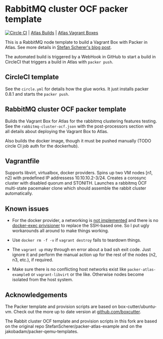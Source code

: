 # RabbitMQ cluster OCF packer template

[![Circle CI](https://circleci.com/gh/bogdando/packer-atlas-example.svg?style=svg)](https://circleci.com/gh/bogdando/packer-atlas-example)
| [Atlas Builds](https://atlas.hashicorp.com/bogdando/build-configurations/rabbitmq-cluster-ocf)
| [Atlas Vagrant Boxes](https://atlas.hashicorp.com/bogdando/boxes/rabbitmq-cluster-ocf)

This is a RabbitMQ node template to build a Vagrant Box with Packer in Atlas.
See more details in [Stefan Scherer's blog post](https://stefanscherer.github.io/automate-building-vagrant-boxes-with-atlas/).

The automated build is triggered by a WebHook in GitHub to start a build in CircleCI
that triggers a build in Atlas with `packer push`.

## CircleCI template
See the `circle.yml` for details how the glue works. It just installs packer 0.8.1
and starts the `packer push`.

## RabbitMQ cluster OCF packer template

Builds the Vagrant Box for Atlas for the rabbitmq clustering features testing.
See the `rabbitmq-cluster-ocf.json` with the post-processors section with all details about
deploying the Vagrant Box to Atlas.

Also builds the docker image, though it must be pushed manually (TODO circle CI
job auth for the dockerhub).

## Vagrantfile

Supports libvirt, virtualbox, docker providers.
Spins up two VM nodes [n1, n2] with predefined IP addressess 10.10.10.2-3/24.
Creates a corosync cluster with disabled quorum and STONITH.
Launches a rabbitmq OCF multi-state pacemaker clone which should assemble
the rabbit cluster automatically.

## Known issues

* For the docker provider, a networking is [not implemented](https://github.com/mitchellh/vagrant/issues/6667)
  and there is no [docker-exec privisioner](https://github.com/mitchellh/vagrant/issues/4179)
  to replace the SSH-based one. So I put ugly workarounds all around to make things working.

* Use ``docker rm -f -v`` if ``vagrant destroy`` fails to teardown things.

* The ``vagrant up`` may through en error about a bad ssh exit code. Just ignore it
  and perform the manual action up for the rest of the nodes (n2, n3, etc.), if required.

* Make sure there is no conflicting host networks exist like `packer-atlas-example0`
  or `vagrant-libvirt` or the like. Otherwise nodes become isolated from the host system.

## Acknowledgements

The Packer template and provision scripts are based on box-cutter/ubuntu-vm.
Check out the more up to date version at [github.com/boxcutter](https://github.com/boxcutter).

The Rabbit cluster OCF template and provision scripts in this fork are based on the
original repo StefanScherer/packer-atlas-example and on the jakobadam/packer-qemu-templates.
